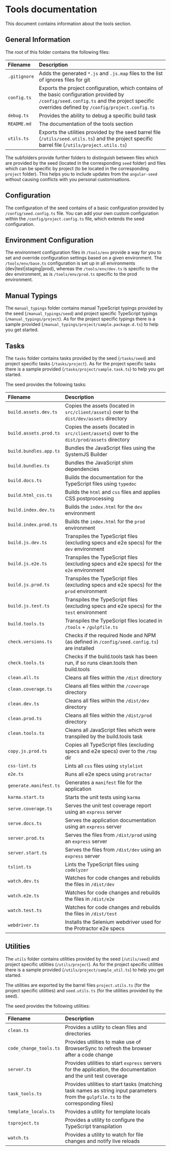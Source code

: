 # Tools documentation

This document contains information about the tools section.

## General Information

The root of this folder contains the following files:

| Filename     | Description |
| :----------- | :---------- |
| `.gitignore` | Adds the generated `*.js` and `.js.map` files to the list of ignores files for git |
| `config.ts`  | Exports the project configuration, which contains of the basic configuration provided by `/config/seed.config.ts` and the project specific overrides defined by `/config/project.config.ts` |
| `debug.ts`   | Provides the ability to debug a specific build task |
| `README.md`  | The documentation of the tools section |
| `utils.ts`   | Exports the utilities provided by the seed barrel file (`/utils/seed.utils.ts`) and the project specific barrel file (`/utils/project.utils.ts`) |

The subfolders provide further folders to distinguish between files which are provided by the seed (located in the corresponding `seed` folder) and files which can be specific by project (to be located in the corresponding `project` folder). This helps you to include updates from the `angular-seed` without causing conflicts with you personal customisations.

## Configuration

The configuration of the seed contains of a basic configuration provided by `/config/seed.config.ts` file. You can add your own custom configuration within the `/config/project.config.ts` file, which extends the seed configuration.

## Environment Configuration

The environment configuration files in `/tools/env` provide a way for you to set and override configuration settings based on a given environment. The `/tools/env/base.ts` configuration is set up in all environments (dev|test|staging|prod), whereas the `/tools/env/dev.ts` is specific to the dev environment, as is `/tools/env/prod.ts` specific to the prod environment.

## Manual Typings

The `manual_typings` folder contains manual TypeScript typings provided by the seed (`/manual_typings/seed`) and project specific TypeScript typings (`/manual_typings/project`). As for the project specific typings there is a sample provided (`/manual_typings/project/sample.package.d.ts`) to help you get started.

## Tasks

The `tasks` folder contains tasks provided by the seed (`/tasks/seed`) and project specific tasks (`/tasks/project`). As for the project specific tasks there is a sample provided (`/tasks/project/sample.task.ts`) to help you get started.

The seed provides the following tasks:

| Filename               | Description |
| :--------------------- | :---------- |
| `build.assets.dev.ts`  | Copies the assets (located in `src/client/assets`) over to the `dist/dev/assets` directory |
| `build.assets.prod.ts` | Copies the assets (located in `src/client/assets`) over to the `dist/prod/assets` directory |
| `build.bundles.app.ts` | Bundles the JavaScript files using the SystemJS Builder |
| `build.bundles.ts`     | Bundles the JavaScript shim dependencies |
| `build.docs.ts`        | Builds the documentation for the TypeScript files using `typedoc` |
| `build.html_css.ts`    | Builds the `html` and `css` files and applies CSS postprocessing |
| `build.index.dev.ts`   | Builds the `index.html` for the `dev` environment |
| `build.index.prod.ts`  | Builds the `index.html` for the `prod` environment |
| `build.js.dev.ts`      | Transpiles the TypeScript files (excluding specs and e2e specs) for the `dev` environment |
| `build.js.e2e.ts`      | Transpiles the TypeScript files (excluding specs and e2e specs) for the `e2e` environment |
| `build.js.prod.ts`     | Transpiles the TypeScript files (excluding specs and e2e specs) for the `prod` environment |
| `build.js.test.ts`     | Transpiles the TypeScript files (excluding specs and e2e specs) for the `test` environment |
| `build.tools.ts`       | Transpiles the TypeScript files located in `/tools` + `/gulpfile.ts` |
| `check.versions.ts`    | Checks if the required Node and NPM (as defined in `/config/seed.config.ts`) are installed |
| `check.tools.ts`       | Checks if the build.tools task has been run, if so runs clean.tools then build.tools |
| `clean.all.ts`         | Cleans all files within the `/dist` directory |
| `clean.coverage.ts`    | Cleans all files within the `/coverage` directory |
| `clean.dev.ts`         | Cleans all files within the `/dist/dev` directory |
| `clean.prod.ts`        | Cleans all files within the `/dist/prod` directory |
| `clean.tools.ts`       | Cleans all JavaScript files which were transpiled by the build.tools task  |
| `copy.js.prod.ts`      | Copies all TypeScript files (excluding specs and e2e specs) over to the `/tmp` dir |
| `css-lint.ts`          | Lints all `css` files using `stylelint` |
| `e2e.ts`               | Runs all e2e specs using `protractor` |
| `generate.manifest.ts` | Generates a `manifest` file for the application |
| `karma.start.ts`       | Starts the unit tests using `karma` |
| `serve.coverage.ts`    | Serves the unit test coverage report using an `express` server |
| `serve.docs.ts`        | Serves the application documentation using an `express` server |
| `server.prod.ts`       | Serves the files from `/dist/prod` using an `express` server |
| `server.start.ts`      | Serves the files from `/dist/dev` using an `express` server |
| `tslint.ts`            | Lints the TypeScript files using `codelyzer` |
| `watch.dev.ts`         | Watches for code changes and rebuilds the files in `/dist/dev` |
| `watch.e2e.ts`         | Watches for code changes and rebuilds the files in `/dist/e2e` |
| `watch.test.ts`        | Watches for code changes and rebuilds the files in `/dist/test` |
| `webdriver.ts`         | Installs the Selenium webdriver used for the Protractor e2e specs |

## Utilities

The `utils` folder contains utilities provided by the seed (`/utils/seed`) and project specific utilities (`/utils/project`). As for the project specific utilities there is a sample provided (`/utils/project/sample_util.ts`) to help you get started.

The utilities are exported by the barrel files `project.utils.ts` (for the project specific utilities) and `seed.utils.ts` (for the utilities provided by the seed).

The seed provides the following utilities:

| Filename               | Description |
| :--------------------- | :---------- |
| `clean.ts`             | Provides a utility to clean files and directories |
| `code_change_tools.ts` | Provides utilities to make use of BrowserSync to refresh the browser after a code change |
| `server.ts`            | Provides utilities to start `express` servers for the application, the documentation and the unit test coverage |
| `task_tools.ts`        | Provides utilities to start tasks (matching task names as string input parameters from the `gulpfile.ts` to the corresponding files) |
| `template_locals.ts`   | Provides a utility for template locals |
| `tsproject.ts`         | Provides a utility to configure the TypeScript transpilation |
| `watch.ts`             | Provides a utility to watch for file changes and notify live reloads |

